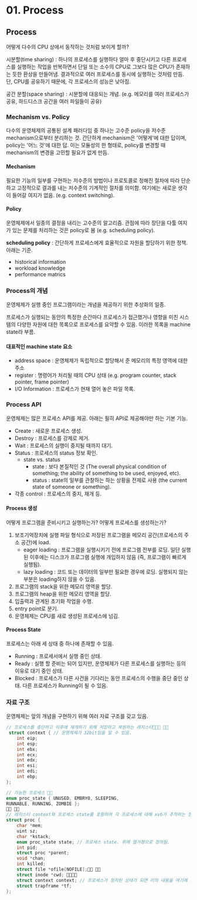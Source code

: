 # 01. Process

## Process
어떻게 다수의 CPU 상에서 동작하는 것처럼 보이게 할까?

시분할(time sharing) : 하나의 프로세스를 실행하다 얼마 후 중단시키고 다른 프로세스를 실행하는 작업을 반복하면서 단일 또는 소수의 CPU로 그보다 많은 CPU가 존재하는 듯한 환상을 만들어냄. 결과적으로 여러 프로세스를 동시에 실행하는 것처럼 만듬. 단, CPU를 공유하기 때문에, 각 프로세스의 성능은 낮아짐.

공간 분할(space sharing) : 시분할에 대응되는 개념. (e.g. 메모리를 여러 프로세스가 공유, 하드디스크 공간을 여러 파일들이 공유)

### Mechanism vs. Policy
다수의 운영체제의 공통된 설계 패러다임 중 하나는 고수준 policy을 저수준 mechanism으로부터 분리하는 것. 간단하게 mechanism은 '어떻게'에 대한 답이며, policy는 '어느 것'에 대한 답. 이는 모듈성의 한 형태로, policy를 변경할 때 mechanism의 변경을 고민할 필요가 없게 만듬.

#### Mechanism
필요한 기능의 일부를 구현하는 저수준의 방법이나 프로토콜로 정해진 절차에 따라 단순하고 고정적으로 결과를 내는 저수준의 기계적인 절차를 의미함. 여기에는 새로운 생각이 들어갈 여지가 없음. (e.g. context switching).

#### Policy
운영체제에서 일종의 결정을 내리는 고수준의 알고리즘. 관점에 따라 장단을 다툴 여지가 있는 문제를 처리하는 것은 policy로 봄 (e.g. scheduling policy).

**scheduling policy** : 간단하게 프로세스에게 효율적으로 자원을 할당하기 위한 정책. 아래는 기준.
- historical information
- workload knowledge
- performance matrics

### Process의 개념
운영체제가 실행 중인 프로그램이라는 개념을 제공하기 위한 추상화의 일종.

프로세스가 실행되는 동안의 특정한 순간마다 프로세스가 접근했거나 영향을 미친 시스템의 다양한 자원에 대한 목록으로 프로세스를 요약할 수 있음. 이러한 목록을 machine state라 부름.

#### 대표적인 machine state 요소
- address space : 운영체제가 독립적으로 할당해서 준 메모리의 특정 영역에 대한 주소
- register : 명령어가 처리될 때의 CPU 상태 (e.g. program counter, stack pointer, frame pointer)
- I/O Information : 프로세스가 현재 열어 놓은 파일 목록.

### Process API
운영체제는 많은 프로세스 API를 제공. 아래는 필히 API로 제공해야만 하는 기본 기능.
- Create : 새로운 프로세스 생성.
- Destroy : 프로세스를 강제로 제거.
- Wait : 프로세스의 실행이 중지될 때까지 대기.
- Status : 프로세스의 status 정보 확인.
    - state vs. status
        - state : 보다 본질적인 것 (The overall physical condition of something; the ability of something to be used, enjoyed, etc).
        - status : state의 일부를 관찰하는 하는 상황을 전제로 사용 (the current state of someone or something).
- 각종 control : 프로세스의 중지, 재개 등.

#### Process 생성
어떻게 프로그램을 준비시키고 실행하는가? 어떻게 프로세스를 생성하는가?

1. 보조기억장치에 실행 파일 형식으로 저장된 프로그램을 메모리 공간(프로세스의 주소 공간)에 load.
    - eager loading : 프로그램을 실행시키기 전에 프로그램 전부를 로딩. 일단 실행된 이후에는 디스크가 프로그램 실행에 개입하지 않음 (즉, 프로그램이 빠르게 실행됨).
    - lazy loading : 코드 또는 데이터의 일부만 필요한 경우에 로딩. 실행되지 않는 부분은 loading하지 않을 수 있음.
1. 프로그램의 stack을 위한 메모리 영역을 할당.
1. 프로그램의 heap을 위한 메모리 영역을 할당.
1. 입출력과 관계된 초기화 작업을 수행.
1. entry point로 분기.
1. 운영체제는 CPU를 새로 생성된 프로세스에 넘김.

#### Process State
프로세스는 아래 세 상태 중 하나에 존재할 수 있음.
- Running : 프로세서에서 실행 중인 상태.
- Ready : 실행 할 준비는 되어 있지만, 운영체제가 다른 프로세스를 실행하는 등의 이유로 대기 중인 상태.
- Blocked : 프로세스가 다른 사건을 기다리는 동안 프로세스의 수행을 중단 중인 상태. 다른 프로세스가 Running이 될 수 있음.

### 자료 구조
운영체제는 앞의 개념을 구현하기 위해 여러 자료 구조를 갖고 있음.

```c
// 프로세스를 중단하고 이후에 재개하기 위해 저장하고 복원하는 레지스터􏰈􏰉􏰊 􏰋􏰌
 struct context { // 운영체제가 32bit임을 알 수 있음.
    int eip;
    int esp;
    int ebx;
    int ecx;
    int edx;
    int esi;
    int edi;
    int ebp;
};

// 가능한 프로세스 􏰝􏰞
enum proc_state { UNUSED, EMBRYO, SLEEPING,
RUNNABLE, RUNNING, ZOMBIE };
􏰉􏰗 􏰩􏰪
// 레지스터 context와 프로세스 state를 포함하여 각 프로세스에 대해 xv6가 추적하는 정보.
struct proc {
    char *mem;
    uint sz;
    char *kstack;
    enum proc_state state; // 프로세스 state. 위에 열거형으로 정의됨.
    int pid;
    struct proc *parent;
    void *chan;
    int killed;
    struct file *ofile[NOFILE];􏱁􏱂 􏱃􏱄
    struct inode *cwd; 􏱆􏱇􏰚􏰭
    struct context context; // 프로세스가 정지된 상태가 되면 이의 내용을 여기에 저장.
    struct trapframe *tf;
};
```